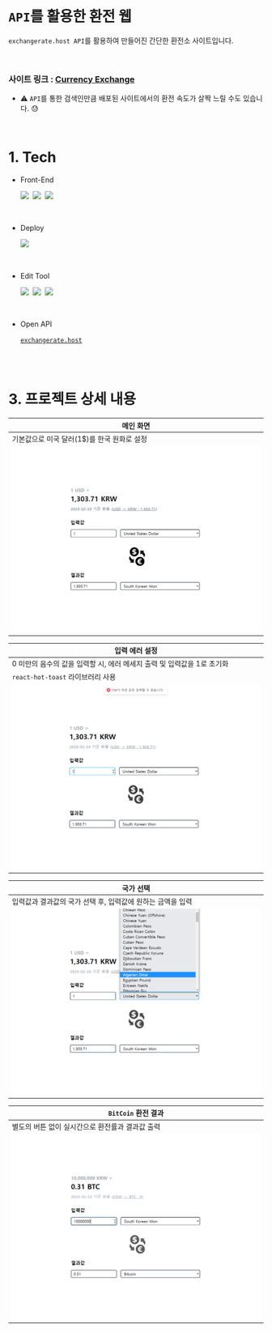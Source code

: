 # `API`를 활용한 환전 웹

`exchangerate.host API`를 활용하여 만들어진 간단한 환전소 사이트입니다.

<br>

### <b>사이트 링크 : [Currency Exchange](https://currency-exchange-chi.vercel.app/)</b>

- ⚠️ `API`를 통한 검색인만큼 배포된 사이트에서의 환전 속도가 살짝 느릴 수도 있습니다. 😓

<br>

# 1. Tech

- Front-End
  <br>

  <img src="https://img.shields.io/badge/JavaScript-F7DF1E?style=flat-square&logo=JavaScript&logoColor=424242">&nbsp;
  <img src="https://img.shields.io/badge/React-61DAFB?style=flat-square&logo=React&logoColor=black">&nbsp;
  <img src="https://img.shields.io/badge/Tailwind CSS-06B6D4?style=flat-square&logo=Tailwind CSS&logoColor=white">

<br>

- Deploy
  <br>

  <img src="https://img.shields.io/badge/Vercel-000000?style=flat-square&logo=Vercel&logoColor=white">

<br>

- Edit Tool
  <br>

  <img src="https://img.shields.io/badge/Visual Studio Code-007ACC?style=flat-square&logo=Visual Studio Code&logoColor=white">&nbsp;
  <img src="https://img.shields.io/badge/Git-F05032?style=flat-square&logo=Git&logoColor=white">&nbsp;
  <img src="https://img.shields.io/badge/GitHub-181717?style=flat-square&logo=GitHub&logoColor=white">

<br>

- Open API
  <br>

  [`exchangerate.host`](https://exchangerate.host/#/)

<br><br>

# 3. 프로젝트 상세 내용

<div align='center'>

| 메인 화면                                   |
| ------------------------------------------- |
| 기본값으로 미국 달러(1$)를 한국 원화로 설정 |
| <img src="./src/static/images/main.PNG">    |

| 입력 에러 설정                                                          |
| ----------------------------------------------------------------------- |
| 0 미만의 음수의 값을 입력할 시, 에러 메세지 출력 및 입력값을 1로 초기화 |
| `react-hot-toast` 라이브러리 사용                                       |
| <img src="./src/static/images/error.PNG">                               |

| 국가 선택                                                   |
| ----------------------------------------------------------- |
| 입력값과 결과값의 국가 선택 후, 입력값에 원하는 금액을 입력 |
| <img src="./src/static/images/select.PNG">                  |

| `BitCoin` 환전 결과                              |
| ------------------------------------------------ |
| 별도의 버튼 없이 실시간으로 환전률과 결과값 출력 |
| <img src="./src/static/images/btc.PNG">          |

</div>
